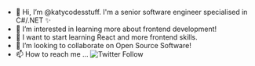 - 👋 Hi, I’m @katycodesstuff. I'm a senior software engineer specialised in C#/.NET ✨
- 👀 I’m interested in learning more about frontend development!
- 🌱 I want to start learning React and more frontend skills. 
- 💞️ I’m looking to collaborate on Open Source Software!
- 📫 How to reach me ... ![Twitter Follow](https://img.shields.io/twitter/follow/KatyCodesStuff?style=social)
